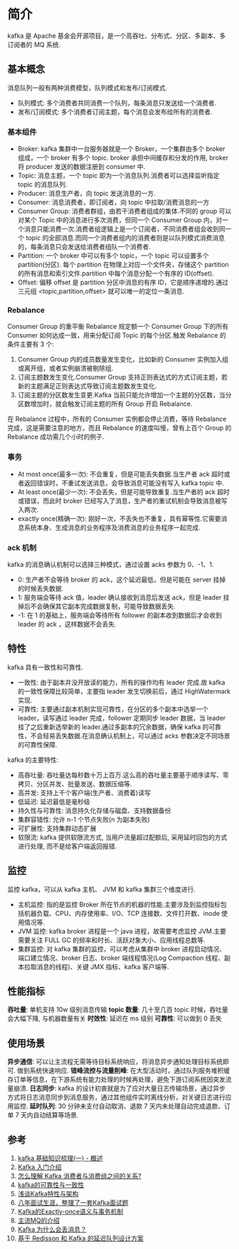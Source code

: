 # 简介
kafka 是 Apache 基金会开源项目，是一个高吞吐、分布式、分区、多副本、多订阅者的 MQ 系统.

## 基本概念
消息队列一般有两种消费模型，队列模式和发布/订阅模式.
- 队列模式: 多个消费者共同消费一个队列，每条消息只发送给一个消费者.
- 发布/订阅模式: 多个消费者订阅主题，每个消息会发布给所有的消费者.

### 基本组件
- Broker: kafka 集群中一台服务器就是一个 Broker，一个集群由多个 broker 组成，一个 broker 有多个 topic. broker 承担中间缓存和分发的作用, broker 将 producer 发送的数据注册到 consumer 中.
- Topic: 消息主题，一个 topic 即为一个消息队列.消费者可以选择监听指定 topic 的消息队列.
- Producer: 消息生产者，向 topic 发送消息的一方.
- Consumer: 消息消费者，即订阅者，向 topic 中拉取/消费消息的一方
- Consumer Group: 消费者群组，由若干消费者组成的集体.不同的 group 可以对某个 Topic 中的消息进行多次消费，但同一个 Consumer Group 内，对一个消息只能消费一次.消费者组逻辑上是一个订阅者，不同消费者组会收到同一个 topic 的全部消息.而同一个消费者组内的消费者则是以队列模式消费消息的，每条消息只会发送给消费者组队一个消费者.
- Partition: 一个 broker 中可以有多个 topic，一个 topic 可以设置多个 partition(分区). 每个 partition 在物理上对应一个文件夹，存储这个 partition 的所有消息和索引文件.partition 中每个消息分配一个有序的 ID(offset).
- Offset: 偏移 offset 是 partition 分区中消息的有序 ID，它是顺序递增的.通过三元组 <topic,partition,offset> 就可以唯一的定位一条消息.

### Rebalance
Consumer Group 的重平衡 Rebalance 规定额一个 Consumer Group 下的所有 Consumer 如何达成一致，用来分配订阅 Topic 的每个分区.触发 Rebalance 的条件主要有 3 个:
1. Consumer Group 内的成员数量发生变化，比如新的 Consumer 实例加入组或离开组，或者实例崩溃被剔除组.
2. 订阅主题数发生变化.Consumer Group 支持正则表达式的方式订阅主题，若新的主题满足正则表达式导致订阅主题数发生变化.
3. 订阅主题的分区数发生变更.Kafka 当前只能允许增加一个主题的分区数，当分区数增加时，就会触发订阅主题的所有 Group 开启 Rebalance.

在 Rebalance 过程中，所有的 Consumer 实例都会停止消费，等待 Rebalance 完成，这是需要注意的地方，而且 Rebalance 的速度叫慢，曾有上百个 Group 的 Rebalance 成功需几个小时的例子.

### 事务
- At most once(最多一次): 不会重复，但是可能丢失数据.当生产者 ack 超时或者返回错误时，不重试发送消息，会导致消息可能没有写入 kafka topic 中.
- At least once(最少一次): 不会丢失，但是可能导致重复.当生产者的 ack 超时或错误，而此时 broker 已经写入了消息，生产者的重试机制会导致消息被写入两次.
- exactly once(精确一次): 刚好一次，不丢失也不重复，具有幂等性.它需要消息系统本身、生成消息的业务程序及消费消息的业务程序一起完成.

### ack 机制
kafka 的消息确认机制可以选择三种模式，通过设置 acks 参数为 0、-1、1.
- 0: 生产者不会等待 broker 的 ack，这个延迟最低，但是可能在 server 挂掉的时候丢失数据.
- 1: 服务端会等待 ack 值，leader 确认接收到消息后发送 ack，但是 leader 挂掉后不会确保其它副本完成数据复制，可能导致数据丢失.
- -1: 在 1 的基础上，服务端会等待所有 follower 的副本收到数据后才会收到 leader 的 ack ，这样数据不会丢失.

## 特性
kafka 具有一致性和可靠性.
- 一致性: 由于副本并没开放读的能力，所有的操作均有 leader 完成.故 kafka 的一致性保障比较简单，主要指 leader 发生切换前后，通过 HighWatermark 实现.
- 可靠性: 主要通过副本机制实现可靠性，在分区的多个副本中选举一个 leader，读写通过 leader 完成，follower 定期同步 leader 数据，当 leader 挂了之后重新选举新的 leader.通过多副本的冗余数据，确保 kafka 的可靠性，不会轻易丢失数据.在消息确认机制上，可以通过 acks 参数决定不同场景的可靠性保障.

kafka 的主要特性:
- 高吞吐量: 吞吐量达每秒数十万上百万.这么高的吞吐量主要基于顺序读写、零拷贝、分区并发、批量发送、数据压缩等.
- 高并发: 支持上千个客户端(生产者、消费着)读写
- 低延迟: 延迟最低是毫秒级
- 持久性与可靠性: 消息持久化存储与磁盘、支持数据备份
- 集群容错性: 允许 n-1 个节点失败(n 为副本失败)
- 可扩展性: 支持集群动态扩展 
- 软限流: kafka 提供软限流方式, 当用户流量超过配额后, 采用延时回包的方式进行处理, 而不是给客户端返回报错.
## 监控
监控 kafka，可以从 kafka 主机、 JVM 和 kafka 集群三个维度进行.
- 主机监控: 指的是监控 Broker 所在节点的机器的性能.主要涉及到监控指标包括机器负载、CPU、内存使用率、I/O、TCP 连接数、文件打开数、inode 使用情况等.
- JVM 监控: kafka broker 进程是一个 java 进程，故需要考虑监控 JVM.主要需要关注 FULL GC 的频率和时长、活跃对象大小、应用线程总数等.
- 集群监控: 对 kafka 集群的监控，可以考虑从集群中 broker 进程启动情况、端口建立情况、broker 日志、broker 端线程情况(Log Compaction 线程、副本拉取消息的线程)、关键 JMX 指标、kafka 客户端等.

## 性能指标
**吞吐量**: 单机支持 10w 级别消息传输
**topic 数量**: 几十至几百 topic 时候，吞吐量会大幅下降, 与机器数量有关
**时效性**: 延迟在 ms 级别
**可靠性**: 可以做到 0 丢失

## 使用场景
**异步通信**: 可以让主流程无需等待目标系统响应，将消息异步通知处理目标系统即可. 做到系统快速响应.
**错峰流控与流量削峰**: 在大型活动时，通过队列服务堆积缓存订单等信息，在下游系统有能力处理的时候再处理，避免下游订阅系统因突发流量崩溃.
**日志同步**: kafka 的设计初衷就是为了应对大量日志传输场景，通过异步方式将日志消息同步到消息服务，通过其他组件实时离线分析，对关键日志进行应用监控. 
**延时队列**: 30 分钟未支付自动取消、退款 7 天内未处理自动完成退款、订单 7 天内自动结算等场景.
## 参考
1. [kafka 基础知识梳理(一) - 概述](https://www.jianshu.com/p/6b9fa8891026)
2. [Kafka 入门介绍](https://lotabout.me/2018/kafka-introduction/)
3. [怎么理解 Kafka 消费者与消费组之间的关系?](https://segmentfault.com/a/1190000039125247)
4. [kafka的可靠性与一致性](https://zhuanlan.zhihu.com/p/107705346)
5. [浅谈Kafka特性与架构](https://juejin.cn/post/6844903957664382989)
6. [八年面试生涯，整理了一套Kafka面试题](https://juejin.cn/post/6844903889003610119)
7. [Kafka的Exactly-once语义与事务机制](https://www.cnblogs.com/luxiaoxun/p/13048474.html)
8. [主流MQ的介绍](https://juejin.cn/post/6844904122643120142)
9. [Kafka 为什么会丢消息？](https://www.toutiao.com/article/7149031751204323847/)
10. [基于 Redisson 和 Kafka 的延迟队列设计方案](https://juejin.cn/post/7144969196542099469)